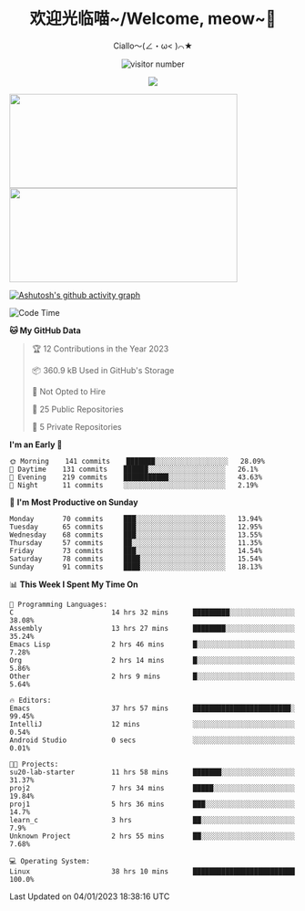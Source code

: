 <div align="center">
  <h1>欢迎光临喵~/Welcome, meow~👋</h1>
  <p>Ciallo～(∠・ω< )⌒★</p>
</div>

<p align="center">
  <img src="https://count.getloli.com/get/@Ziqi-Yang?theme=rule34" alt="visitor number" />
</p>

<p align="center">
  <img src="https://skillicons.dev/icons?i=c,py,flutter,go,java,js,linux,emacs" />
</p>

<a href="https://github.com/Ziqi-Yang?tab=repositories">
   <img height="165" width="400" src="https://github-readme-stats.vercel.app/api?username=Ziqi-Yang&show_icons=true&include_all_commits=true&hide_border=true" />
  <img height="165" width="400" src="https://svg-banners.vercel.app/api?type=luminance&text1=Be%20Fantastic🌞&width=400&height=165" />
</a>


[![Ashutosh's github activity graph](https://github-readme-activity-graph.cyclic.app/graph?username=Ziqi-Yang&theme=github)](https://github.com/ashutosh00710/github-readme-activity-graph)

<!--START_SECTION:waka-->
![Code Time](http://img.shields.io/badge/Code%20Time-341%20hrs%2013%20mins-blue)

**🐱 My GitHub Data** 

> 🏆 12 Contributions in the Year 2023
 > 
> 📦 360.9 kB Used in GitHub's Storage 
 > 
> 🚫 Not Opted to Hire
 > 
> 📜 25 Public Repositories 
 > 
> 🔑 5 Private Repositories  
 > 
**I'm an Early 🐤** 

```text
🌞 Morning    141 commits    ███████░░░░░░░░░░░░░░░░░░   28.09% 
🌆 Daytime    131 commits    ██████░░░░░░░░░░░░░░░░░░░   26.1% 
🌃 Evening    219 commits    ███████████░░░░░░░░░░░░░░   43.63% 
🌙 Night      11 commits     ░░░░░░░░░░░░░░░░░░░░░░░░░   2.19%

```
📅 **I'm Most Productive on Sunday** 

```text
Monday       70 commits     ███░░░░░░░░░░░░░░░░░░░░░░   13.94% 
Tuesday      65 commits     ███░░░░░░░░░░░░░░░░░░░░░░   12.95% 
Wednesday    68 commits     ███░░░░░░░░░░░░░░░░░░░░░░   13.55% 
Thursday     57 commits     ██░░░░░░░░░░░░░░░░░░░░░░░   11.35% 
Friday       73 commits     ███░░░░░░░░░░░░░░░░░░░░░░   14.54% 
Saturday     78 commits     ████░░░░░░░░░░░░░░░░░░░░░   15.54% 
Sunday       91 commits     ████░░░░░░░░░░░░░░░░░░░░░   18.13%

```


📊 **This Week I Spent My Time On** 

```text
💬 Programming Languages: 
C                        14 hrs 32 mins      █████████░░░░░░░░░░░░░░░░   38.08% 
Assembly                 13 hrs 27 mins      ████████░░░░░░░░░░░░░░░░░   35.24% 
Emacs Lisp               2 hrs 46 mins       █░░░░░░░░░░░░░░░░░░░░░░░░   7.28% 
Org                      2 hrs 14 mins       █░░░░░░░░░░░░░░░░░░░░░░░░   5.86% 
Other                    2 hrs 9 mins        █░░░░░░░░░░░░░░░░░░░░░░░░   5.64%

🔥 Editors: 
Emacs                    37 hrs 57 mins      ████████████████████████░   99.45% 
IntelliJ                 12 mins             ░░░░░░░░░░░░░░░░░░░░░░░░░   0.54% 
Android Studio           0 secs              ░░░░░░░░░░░░░░░░░░░░░░░░░   0.01%

🐱‍💻 Projects: 
su20-lab-starter         11 hrs 58 mins      ███████░░░░░░░░░░░░░░░░░░   31.37% 
proj2                    7 hrs 34 mins       █████░░░░░░░░░░░░░░░░░░░░   19.84% 
proj1                    5 hrs 36 mins       ███░░░░░░░░░░░░░░░░░░░░░░   14.7% 
learn_c                  3 hrs               ██░░░░░░░░░░░░░░░░░░░░░░░   7.9% 
Unknown Project          2 hrs 55 mins       ██░░░░░░░░░░░░░░░░░░░░░░░   7.68%

💻 Operating System: 
Linux                    38 hrs 10 mins      █████████████████████████   100.0%

```


 Last Updated on 04/01/2023 18:38:16 UTC
<!--END_SECTION:waka-->
